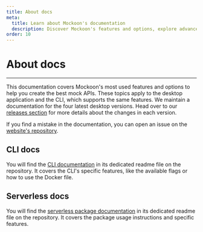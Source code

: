 ```yaml
---
title: About docs
meta:
  title: Learn about Mockoon's documentation
  description: Discover Mockoon's features and options, explore advanced topics and learn how to create fast and free mock API JSON servers.
order: 10
---
```


# About docs

---

This documentation covers Mockoon's most used features and options to help you create the best mock APIs. These topics apply to the desktop application and the CLI, which supports the same features.
We maintain a documentation for the four latest desktop versions. Head over to our [releases section](/releases/desktop/) for more details about the changes in each version.

If you find a mistake in the documentation, you can open an issue on the [website's repository](https://github.com/mockoon/mockoon.com).

## CLI docs

You will find the [CLI documentation](https://github.com/mockoon/mockoon/tree/main/packages/cli) in its dedicated readme file on the repository. It covers the CLI's specific features, like the available flags or how to use the Docker file.

## Serverless docs

You will find the [serverless package documentation](https://github.com/mockoon/mockoon/tree/main/packages/serverless) in its dedicated readme file on the repository. It covers the package usage instructions and specific features.
